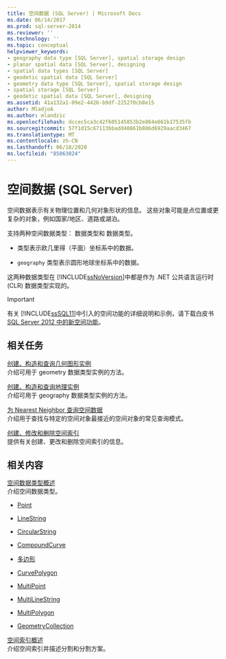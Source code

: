 ```yaml
---
title: 空间数据 (SQL Server) | Microsoft Docs
ms.date: 06/14/2017
ms.prod: sql-server-2014
ms.reviewer: ''
ms.technology: ''
ms.topic: conceptual
helpviewer_keywords:
- geography data type [SQL Server], spatial storage design
- planar spatial data [SQL Server], designing
- spatial data types [SQL Server]
- geodetic spatial data [SQL Server]
- geometry data type [SQL Server], spatial storage design
- spatial storage [SQL Server]
- geodetic spatial data [SQL Server], designing
ms.assetid: 41a132a1-09e2-4426-b9df-225270cb8e15
author: MladjoA
ms.author: mlandzic
ms.openlocfilehash: dccec5ca3c42f605145853b2e864e861b17535fb
ms.sourcegitcommit: 57f1d15c67113bbadd40861b886d6929aacd3467
ms.translationtype: MT
ms.contentlocale: zh-CN
ms.lasthandoff: 06/18/2020
ms.locfileid: "85063024"
---
```

# <a name="spatial-data-sql-server"></a>空间数据 (SQL Server)
  空间数据表示有关物理位置和几何对象形状的信息。 这些对象可能是点位置或更复杂的对象，例如国家/地区、道路或湖泊。  
  
  支持两种空间数据类型： 数据类型和  数据类型。  
  
-    类型表示欧几里得（平面）坐标系中的数据。  
  
-   `geography` 类型表示圆形地球坐标系中的数据。  
  
 这两种数据类型在 [!INCLUDE[ssNoVersion](../../includes/ssnoversion-md.md)]中都是作为 .NET 公共语言运行时 (CLR) 数据类型实现的。  
  
> [!IMPORTANT]  
>  有关 [!INCLUDE[ssSQL11](../../includes/sssql11-md.md)]中引入的空间功能的详细说明和示例，请下载白皮书 [SQL Server 2012 中的新空间功能](https://go.microsoft.com/fwlink/?LinkId=226407)。  
  
##  <a name="related-tasks"></a><a name="reltasks"></a> 相关任务  
 [创建、构造和查询几何图形实例](create-construct-and-query-geometry-instances.md)  
 介绍可用于 geometry 数据类型实例的方法。  
  
 [创建、构造和查询地理实例](create-construct-and-query-geography-instances.md)  
 介绍可用于 geography 数据类型实例的方法。  
  
 [为 Nearest Neighbor 查询空间数据](query-spatial-data-for-nearest-neighbor.md)  
 介绍用于查找与特定的空间对象最接近的空间对象的常见查询模式。  
  
 [创建、修改和删除空间索引](create-modify-and-drop-spatial-indexes.md)  
 提供有关创建、更改和删除空间索引的信息。  
  
## <a name="related-content"></a>相关内容  
 [空间数据类型概述](spatial-data-types-overview.md)  
 介绍空间数据类型。  
  
-   [Point](point.md)  
  
-   [LineString](linestring.md)  
  
-   [CircularString](circularstring.md)  
  
-   [CompoundCurve](compoundcurve.md)  
  
-   [多边形](polygon.md)  
  
-   [CurvePolygon](curvepolygon.md)  
  
-   [MultiPoint](multipoint.md)  
  
-   [MultiLineString](multilinestring.md)  
  
-   [MultiPolygon](multipolygon.md)  
  
-   [GeometryCollection](geometrycollection.md)  
  
 [空间索引概述](spatial-indexes-overview.md)  
 介绍空间索引并描述分割和分割方案。  
  
  
